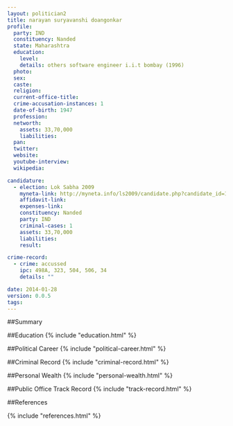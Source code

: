 ```yaml
---
layout: politician2
title: narayan suryavanshi doangonkar
profile: 
  party: IND
  constituency: Nanded
  state: Maharashtra
  education: 
    level: 
    details: others software engineer i.i.t bombay (1996)
  photo: 
  sex: 
  caste: 
  religion: 
  current-office-title: 
  crime-accusation-instances: 1
  date-of-birth: 1947
  profession: 
  networth: 
    assets: 33,70,000
    liabilities: 
  pan: 
  twitter: 
  website: 
  youtube-interview: 
  wikipedia: 

candidature: 
  - election: Lok Sabha 2009
    myneta-link: http://myneta.info/ls2009/candidate.php?candidate_id=1979
    affidavit-link: 
    expenses-link: 
    constituency: Nanded 
    party: IND
    criminal-cases: 1
    assets: 33,70,000
    liabilities: 
    result:  

crime-record: 
  - crime: accussed
    ipc: 498A, 323, 504, 506, 34
    details: "" 

date: 2014-01-28
version: 0.0.5
tags: 
---
```

##Summary


##Education
{% include "education.html" %}


##Political Career
{% include "political-career.html" %}


##Criminal Record
{% include "criminal-record.html" %}


##Personal Wealth
{% include "personal-wealth.html" %}


##Public Office Track Record
{% include "track-record.html" %}


##References


{% include "references.html" %}